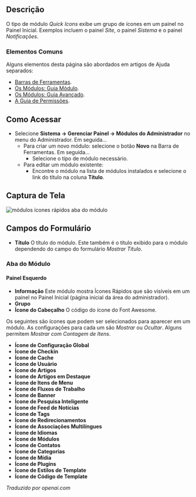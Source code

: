 <!-- Filename: Help4.x:Admin_Modules:_Quick_Icons  / Display title: Módulos: Ícones Rápidos -->

## Descrição

O tipo de módulo *Quick Icons* exibe um grupo de ícones em um painel no Painel Inicial. Exemplos incluem o painel *Site*, o painel *Sistema* e o painel *Notificações*.

### Elementos Comuns

Alguns elementos desta página são abordados em artigos de Ajuda separados:

* [Barras de Ferramentas](jdocmanual?article=help/common-elements/toolbars).
* [Os Módulos: Guia Módulo](jdocmanual?article=help/modules/modules-module-tab).
* [Os Módulos: Guia Avançado](jdocmanual?article=help/modules/modules-advanced-tab).
* [A Guia de Permissões](jdocmanual?article=help/common-elements/edit-permissions).

## Como Acessar

- Selecione **Sistema → Gerenciar Painel → Módulos do Administrador** no
  menu do Administrador. Em seguida...
  - Para criar um novo módulo: selecione o botão **Novo** na Barra de Ferramentas. Em seguida...
    - Selecione o tipo de módulo necessário.
  - Para editar um módulo existente:
    - Encontre o módulo na lista de módulos instalados e selecione o
      link do título na coluna **Título**.

## Captura de Tela

![módulos ícones rápidos aba do módulo](../../../ptbr/images/modules-admin/modules-quick-icons-module-tab.png)

## Campos do Formulário

- **Título** O título do módulo. Este também é o título exibido
  para o módulo dependendo do campo do formulário *Mostrar Título*.

### Aba do Módulo

#### Painel Esquerdo

- **Informação** Este módulo mostra Ícones Rápidos que são visíveis em um painel
  no Painel Inicial (página inicial da área do administrador).
- **Grupo**
- **Ícone do Cabeçalho** O código do ícone do Font Awesome.

Os seguintes são ícones que podem ser selecionados para aparecer em um módulo. As
configurações para cada um são *Mostrar* ou *Ocultar*. Alguns permitem *Mostrar com Contagem de Itens*.

- **Ícone de Configuração Global**
- **Ícone de Checkin**
- **Ícone de Cache**
- **Ícone de Usuário**
- **Ícone de Artigos**
- **Ícone de Artigos em Destaque**
- **Ícone de Itens de Menu**
- **Ícone de Fluxos de Trabalho**
- **Ícone de Banner**
- **Ícone de Pesquisa Inteligente**
- **Ícone de Feed de Notícias**
- **Ícone de Tags**
- **Ícone de Redirecionamentos**
- **Ícone de Associações Multilíngues**
- **Ícone de Idiomas**
- **Ícone de Módulos**
- **Ícone de Contatos**
- **Ícone de Categorias**
- **Ícone de Mídia**
- **Ícone de Plugins**
- **Ícone de Estilos de Template**
- **Ícone de Código de Template**

*Traduzido por openai.com*

